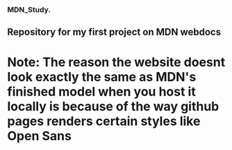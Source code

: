 ### MDN_Study.
## Repository for my first project on MDN webdocs
# Note: The reason the website doesnt look exactly the same as MDN's finished model when you host it locally is because of the way github pages renders certain styles like Open Sans
